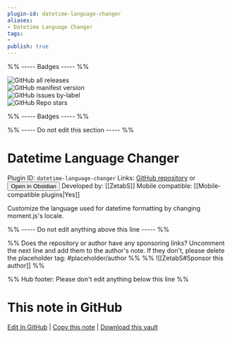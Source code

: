```yaml
---
plugin-id: datetime-language-changer
aliases:
- Datetime Language Changer
tags: 
- 
publish: true
---
```


%% ----- Badges ----- %%

![GitHub all releases](https://img.shields.io/github/downloads/ZetabS/datetime-language-changer/total?color=573E7A&logo=github&style=for-the-badge)   
![GitHub manifest version](https://img.shields.io/github/manifest-json/v/ZetabS/datetime-language-changer?color=573E7A&logo=github&style=for-the-badge)   
![GitHub issues by-label](https://img.shields.io/github/issues/ZetabS/datetime-language-changer/help%20wanted?color=573E7A&logo=github&style=for-the-badge)   
![GitHub Repo stars](https://img.shields.io/github/stars/ZetabS/datetime-language-changer?color=573E7A&logo=github&style=for-the-badge)

%% ----- Badges ----- %%

%% ----- Do not edit this section ----- %%

# Datetime Language Changer

Plugin ID: `datetime-language-changer`
Links: [GitHub repository](https://github.com/ZetabS/datetime-language-changer) or [<button id=HH>Open in Obsidian</button>](obsidian://show-plugin?id=datetime-language-changer)
Developed by: [[ZetabS]]
Mobile compatible: [[Mobile-compatible plugins|Yes]]

Customize the language used for datetime formatting by changing moment.js's locale.

%% ----- Do not edit anything above this line ----- %% 

%% Does the repository or author have any sponsoring links? Uncomment the next line and add them to the author's note. If they don't, please delete the placeholder tag: #placeholder/author %%
%% ![[ZetabS#Sponsor this author]] %%

%% Hub footer: Please don't edit anything below this line %%

# This note in GitHub

<span class="git-footer">[Edit In GitHub](https://github.dev/obsidian-community/obsidian-hub/blob/main/02%20-%20Community%20Expansions/02.05%20All%20Community%20Expansions/Plugins/datetime-language-changer.md "git-hub-edit-note") | [Copy this note](https://raw.githubusercontent.com/obsidian-community/obsidian-hub/main/02%20-%20Community%20Expansions/02.05%20All%20Community%20Expansions/Plugins/datetime-language-changer.md "git-hub-copy-note") | [Download this vault](https://github.com/obsidian-community/obsidian-hub/archive/refs/heads/main.zip "git-hub-download-vault") </span>
